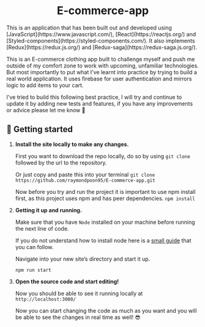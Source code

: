 <h1 align="center">
  E-commerce-app
</h1>
This is an application that has been built out and developed using [JavaScript](https://www.javascript.com/), [React](https://reactjs.org/) and [Styled-components](https://styled-components.com/). It also implements [Redux](https://redux.js.org/) and [Redux-saga](https://redux-saga.js.org/).

This is an E-commerce clothing app built to challenge myself and push me outside of my comfort zone to work with upcoming, unfamiliar technologies. But most importantly to put what I've learnt into practice by trying to build a real world application. It uses firebase for user authentication and mirrors logic to add items to your cart.

I've tried to build this following best practice, I will try and continue to update it by adding new tests and features, if you have any improvements or advice please let me know 🙏

## 🚀 Getting started

1. **Install the site locally to make any changes.**

   First you want to download the repo locally, do so by using `git clone` followed by the url to the repository.

   Or just copy and paste this into your terminal `git clone https://github.com/raymondpoon95/E-commerce-app.git`

   Now before you try and run the project it is important to use npm install first, as this project uses npm and has peer dependencies.
   `npm install`

2. **Getting it up and running.**

   Make sure that you have `Node` installed on your machine before running the next line of code.

   If you do not understand how to install node here is a [small guide](https://nodejs.dev/download/package-manager/) that you can follow.

   Navigate into your new site’s directory and start it up.

   ```
   npm run start
   ```

3. **Open the source code and start editing!**

   Now you should be able to see it running locally at `http://localhost:3000/`

   Now you can start changing the code as much as you want and you will be able to see the changes in real time as well! 😎
